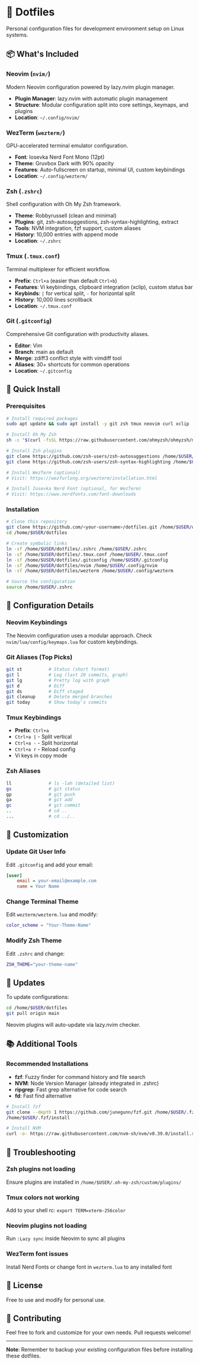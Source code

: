 # 🔧 Dotfiles

Personal configuration files for development environment setup on Linux systems.

## 📦 What's Included

### Neovim (`nvim/`)
Modern Neovim configuration powered by lazy.nvim plugin manager.
- **Plugin Manager**: lazy.nvim with automatic plugin management
- **Structure**: Modular configuration split into core settings, keymaps, and plugins
- **Location**: `~/.config/nvim/`

### WezTerm (`wezterm/`)
GPU-accelerated terminal emulator configuration.
- **Font**: Iosevka Nerd Font Mono (12pt)
- **Theme**: Gruvbox Dark with 90% opacity
- **Features**: Auto-fullscreen on startup, minimal UI, custom keybindings
- **Location**: `~/.config/wezterm/`

### Zsh (`.zshrc`)
Shell configuration with Oh My Zsh framework.
- **Theme**: Robbyrussell (clean and minimal)
- **Plugins**: git, zsh-autosuggestions, zsh-syntax-highlighting, extract
- **Tools**: NVM integration, fzf support, custom aliases
- **History**: 10,000 entries with append mode
- **Location**: `~/.zshrc`

### Tmux (`.tmux.conf`)
Terminal multiplexer for efficient workflow.
- **Prefix**: `Ctrl+a` (easier than default `Ctrl+b`)
- **Features**: Vi keybindings, clipboard integration (xclip), custom status bar
- **Keybinds**: `|` for vertical split, `-` for horizontal split
- **History**: 10,000 lines scrollback
- **Location**: `~/.tmux.conf`

### Git (`.gitconfig`)
Comprehensive Git configuration with productivity aliases.
- **Editor**: Vim
- **Branch**: main as default
- **Merge**: zdiff3 conflict style with vimdiff tool
- **Aliases**: 30+ shortcuts for common operations
- **Location**: `~/.gitconfig`

## 🚀 Quick Install

### Prerequisites
```bash
# Install required packages
sudo apt update && sudo apt install -y git zsh tmux neovim curl xclip

# Install Oh My Zsh
sh -c "$(curl -fsSL https://raw.githubusercontent.com/ohmyzsh/ohmyzsh/master/tools/install.sh)"

# Install Zsh plugins
git clone https://github.com/zsh-users/zsh-autosuggestions /home/$USER/.oh-my-zsh/custom/plugins/zsh-autosuggestions
git clone https://github.com/zsh-users/zsh-syntax-highlighting /home/$USER/.oh-my-zsh/custom/plugins/zsh-syntax-highlighting

# Install WezTerm (optional)
# Visit: https://wezfurlong.org/wezterm/installation.html

# Install Iosevka Nerd Font (optional, for WezTerm)
# Visit: https://www.nerdfonts.com/font-downloads
```

### Installation
```bash
# Clone this repository
git clone https://github.com/<your-username>/dotfiles.git /home/$USER/dotfiles
cd /home/$USER/dotfiles

# Create symbolic links
ln -sf /home/$USER/dotfiles/.zshrc /home/$USER/.zshrc
ln -sf /home/$USER/dotfiles/.tmux.conf /home/$USER/.tmux.conf
ln -sf /home/$USER/dotfiles/.gitconfig /home/$USER/.gitconfig
ln -sf /home/$USER/dotfiles/nvim /home/$USER/.config/nvim
ln -sf /home/$USER/dotfiles/wezterm /home/$USER/.config/wezterm

# Source the configuration
source /home/$USER/.zshrc
```

## 📝 Configuration Details

### Neovim Keybindings
The Neovim configuration uses a modular approach. Check `nvim/lua/config/keymaps.lua` for custom keybindings.

### Git Aliases (Top Picks)
```bash
git st          # Status (short format)
git l           # Log (last 20 commits, graph)
git lg          # Pretty log with graph
git d           # Diff
git ds          # Diff staged
git cleanup     # Delete merged branches
git today       # Show today's commits
```

### Tmux Keybindings
- **Prefix**: `Ctrl+a`
- `Ctrl+a |` - Split vertical
- `Ctrl+a -` - Split horizontal
- `Ctrl+a r` - Reload config
- Vi keys in copy mode

### Zsh Aliases
```bash
ll              # ls -lah (detailed list)
gs              # git status
gp              # git push
ga              # git add
gc              # git commit
..              # cd ..
...             # cd ../..
```

## 🎨 Customization

### Update Git User Info
Edit `.gitconfig` and add your email:
```ini
[user]
    email = your-email@example.com
    name = Your Name
```

### Change Terminal Theme
Edit `wezterm/wezterm.lua` and modify:
```lua
color_scheme = "Your-Theme-Name"
```

### Modify Zsh Theme
Edit `.zshrc` and change:
```bash
ZSH_THEME="your-theme-name"
```

## 🔄 Updates

To update configurations:
```bash
cd /home/$USER/dotfiles
git pull origin main
```

Neovim plugins will auto-update via lazy.nvim checker.

## 📚 Additional Tools

### Recommended Installations
- **fzf**: Fuzzy finder for command history and file search
- **NVM**: Node Version Manager (already integrated in .zshrc)
- **ripgrep**: Fast grep alternative for code search
- **fd**: Fast find alternative

```bash
# Install fzf
git clone --depth 1 https://github.com/junegunn/fzf.git /home/$USER/.fzf
/home/$USER/.fzf/install

# Install NVM
curl -o- https://raw.githubusercontent.com/nvm-sh/nvm/v0.39.0/install.sh | bash
```

## 🐛 Troubleshooting

### Zsh plugins not loading
Ensure plugins are installed in `/home/$USER/.oh-my-zsh/custom/plugins/`

### Tmux colors not working
Add to your shell rc: `export TERM=xterm-256color`

### Neovim plugins not loading
Run `:Lazy sync` inside Neovim to sync all plugins

### WezTerm font issues
Install Nerd Fonts or change font in `wezterm.lua` to any installed font

## 📄 License

Free to use and modify for personal use.

## 🤝 Contributing

Feel free to fork and customize for your own needs. Pull requests welcome!

---

**Note**: Remember to backup your existing configuration files before installing these dotfiles.
